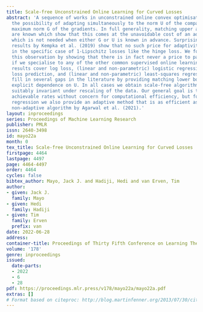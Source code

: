 ```yaml
---
title: Scale-free Unconstrained Online Learning for Curved Losses
abstract: 'A sequence of works in unconstrained online convex optimisation have investigated
  the possibility of adapting simultaneously to the norm U of the comparator and the
  maximum norm G of the gradients. In full generality, matching upper and lower bounds
  are known which show that this comes at the unavoidable cost of an additive GU^3,
  which is not needed when either G or U is known in advance. Surprisingly, recent
  results by Kempka et al. (2019) show that no such price for adaptivity is needed
  in the specific case of 1-Lipschitz losses like the hinge loss. We follow up on
  this observation by showing that there is in fact never a price to pay for adaptivity
  if we specialise to any of the other common supervised online learning losses: our
  results cover log loss, (linear and non-parametric) logistic regression, square
  loss prediction, and (linear and non-parametric) least-squares regression. We also
  fill in several gaps in the literature by providing matching lower bounds with an
  explicit dependence on U. In all cases we obtain scale-free algorithms, which are
  suitably invariant under rescaling of the data. Our general goal is to establish
  achievable rates without concern for computational efficiency, but for linear logistic
  regression we also provide an adaptive method that is as efficient as the recent
  non-adaptive algorithm by Agarwal et al. (2021).'
layout: inproceedings
series: Proceedings of Machine Learning Research
publisher: PMLR
issn: 2640-3498
id: mayo22a
month: 0
tex_title: Scale-free Unconstrained Online Learning for Curved Losses
firstpage: 4464
lastpage: 4497
page: 4464-4497
order: 4464
cycles: false
bibtex_author: Mayo, Jack J. and Hadiji, Hedi and van Erven, Tim
author:
- given: Jack J.
  family: Mayo
- given: Hedi
  family: Hadiji
- given: Tim
  family: Erven
  prefix: van
date: 2022-06-28
address:
container-title: Proceedings of Thirty Fifth Conference on Learning Theory
volume: '178'
genre: inproceedings
issued:
  date-parts:
  - 2022
  - 6
  - 28
pdf: https://proceedings.mlr.press/v178/mayo22a/mayo22a.pdf
extras: []
# Format based on citeproc: http://blog.martinfenner.org/2013/07/30/citeproc-yaml-for-bibliographies/
---
```

